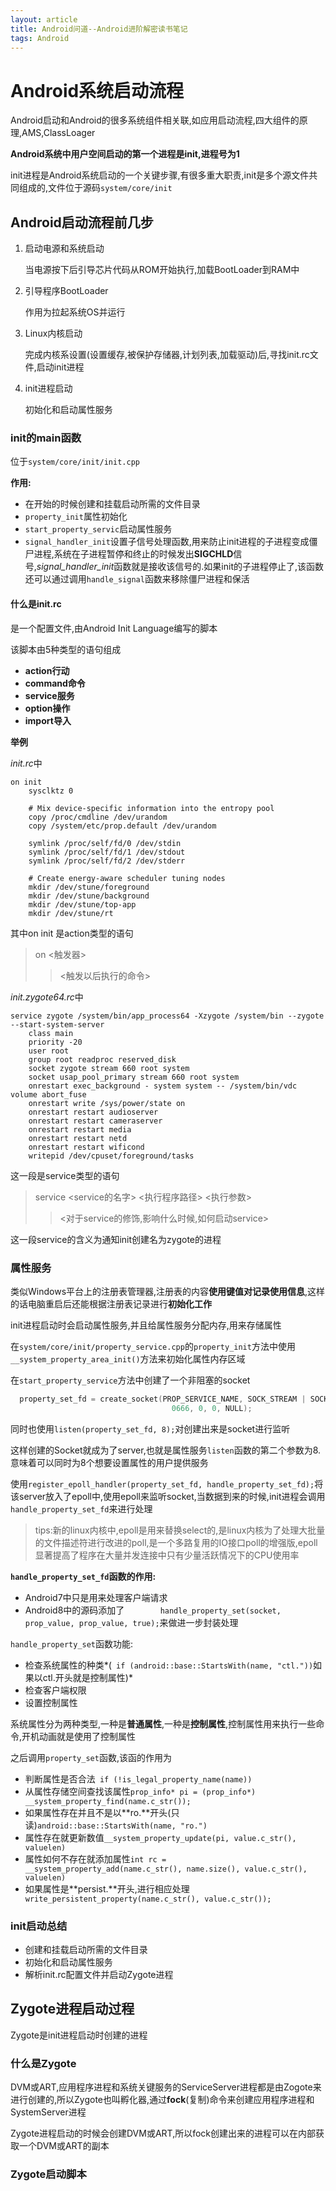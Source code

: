 ```yaml
---
layout: article
title: Android问道--Android进阶解密读书笔记
tags: Android
---
```


# Android系统启动流程

Android启动和Android的很多系统组件相关联,如应用启动流程,四大组件的原理,AMS,ClassLoager

**Android系统中用户空间启动的第一个进程是init,进程号为1**

init进程是Android系统启动的一个关键步骤,有很多重大职责,init是多个源文件共同组成的,文件位于源码`system/core/init`

## Android启动流程前几步

1. 启动电源和系统启动

   当电源按下后引导芯片代码从ROM开始执行,加载BootLoader到RAM中

2. 引导程序BootLoader

   作用为拉起系统OS并运行

3. Linux内核启动

   完成内核系设置(设置缓存,被保护存储器,计划列表,加载驱动)后,寻找init.rc文件,启动init进程

4. init进程启动

   初始化和启动属性服务

### init的main函数

位于`system/core/init/init.cpp`

**作用:** 

- 在开始的时候创建和挂载启动所需的文件目录
- `property_init`属性初始化
- `start_property_servic`启动属性服务
- `signal_handler_init`设置子信号处理函数,用来防止init进程的子进程变成僵尸进程,系统在子进程暂停和终止的时候发出**SIGCHLD**信号,*signal_handler_init*函数就是接收该信号的.如果init的子进程停止了,该函数还可以通过调用`handle_signal`函数来移除僵尸进程和保活

#### 什么是init.rc

是一个配置文件,由Android Init Language编写的脚本

该脚本由5种类型的语句组成

- **action行动**
- **command命令**
- **service服务**
- **option操作**
- **import导入**

**举例**

*init.rc*中

```
on init
    sysclktz 0

    # Mix device-specific information into the entropy pool
    copy /proc/cmdline /dev/urandom
    copy /system/etc/prop.default /dev/urandom

    symlink /proc/self/fd/0 /dev/stdin
    symlink /proc/self/fd/1 /dev/stdout
    symlink /proc/self/fd/2 /dev/stderr

    # Create energy-aware scheduler tuning nodes
    mkdir /dev/stune/foreground
    mkdir /dev/stune/background
    mkdir /dev/stune/top-app
    mkdir /dev/stune/rt
```

其中on init 是action类型的语句

>  on		<触发器>
>
> > <触发以后执行的命令>



*init.zygote64.rc*中

```
service zygote /system/bin/app_process64 -Xzygote /system/bin --zygote --start-system-server
    class main
    priority -20
    user root
    group root readproc reserved_disk
    socket zygote stream 660 root system
    socket usap_pool_primary stream 660 root system
    onrestart exec_background - system system -- /system/bin/vdc volume abort_fuse
    onrestart write /sys/power/state on
    onrestart restart audioserver
    onrestart restart cameraserver
    onrestart restart media
    onrestart restart netd
    onrestart restart wificond
    writepid /dev/cpuset/foreground/tasks
```

这一段是service类型的语句

> service	<service的名字>	<执行程序路径>	<执行参数>
>
> > <对于service的修饰,影响什么时候,如何启动service>

这一段service的含义为通知init创建名为zygote的进程



### 属性服务

类似Windows平台上的注册表管理器,注册表的内容**使用键值对记录使用信息**,这样的话电脑重启后还能根据注册表记录进行**初始化工作**

init进程启动时会启动属性服务,并且给属性服务分配内存,用来存储属性

在`system/core/init/property_service.cpp`的`property_init`方法中使用`__system_property_area_init()`方法来初始化属性内存区域

在`start_property_service`方法中创建了一个非阻塞的socket

```c++
  property_set_fd = create_socket(PROP_SERVICE_NAME, SOCK_STREAM | SOCK_CLOEXEC | SOCK_NONBLOCK,
                                    0666, 0, 0, NULL);
```

同时也使用`listen(property_set_fd, 8);`对创建出来是socket进行监听

这样创建的Socket就成为了server,也就是属性服务`listen`函数的第二个参数为8.意味着可以同时为8个想要设置属性的用户提供服务

使用`register_epoll_handler(property_set_fd, handle_property_set_fd);`将该server放入了epoll中,使用epoll来监听socket,当数据到来的时候,init进程会调用`handle_property_set_fd`来进行处理

> tips:新的linux内核中,epoll是用来替换select的,是linux内核为了处理大批量的文件描述符进行改进的poll,是一个多路复用的IO接口poll的增强版,epoll显著提高了程序在大量并发连接中只有少量活跃情况下的CPU使用率

**`handle_property_set_fd`函数的作用:**

- Android7中只是用来处理客户端请求
- Android8中的源码添加了`        handle_property_set(socket, prop_value, prop_value, true);`来做进一步封装处理

`handle_property_set`函数功能:

- 检查系统属性的种类*(`  if (android::base::StartsWith(name, "ctl.")) `如果以ctl.开头就是控制属性)*
- 检查客户端权限
- 设置控制属性

系统属性分为两种类型,一种是**普通属性**,一种是**控制属性**,控制属性用来执行一些命令,开机动画就是使用了控制属性

之后调用`property_set`函数,该函的作用为

- 判断属性是否合法` if (!is_legal_property_name(name))`
- 从属性存储空间查找该属性`prop_info* pi = (prop_info*) __system_property_find(name.c_str());`
- 如果属性存在并且不是以**ro.**开头(只读)`android::base::StartsWith(name, "ro.")`
- 属性存在就更新数值`__system_property_update(pi, value.c_str(), valuelen)`
- 属性如何不存在就添加属性`int rc = __system_property_add(name.c_str(), name.size(), value.c_str(), valuelen)`
- 如果属性是**persist.**开头,进行相应处理` write_persistent_property(name.c_str(), value.c_str());`

### init启动总结

- 创建和挂载启动所需的文件目录
- 初始化和启动属性服务
- 解析init.rc配置文件并启动Zygote进程

## Zygote进程启动过程

Zygote是init进程启动时创建的进程

### 什么是Zygote

DVM或ART,应用程序进程和系统关键服务的ServiceServer进程都是由Zogote来进行创建的,所以Zygote也叫孵化器,通过**fock**(复制)命令来创建应用程序进程和SystemServer进程

Zygote进程启动的时候会创建DVM或ART,所以fock创建出来的进程可以在内部获取一个DVM或ART的副本

### Zygote启动脚本



